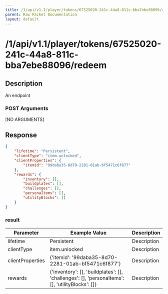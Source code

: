 ```yaml
---
title: /1/api/v1.1/player/tokens/67525020-241c-44a8-811c-bba7ebe88096/redeem
parent: Raw Packet Documentation
layout: default
---
```


# /1/api/v1.1/player/tokens/67525020-241c-44a8-811c-bba7ebe88096/redeem

## Description
An endpoint

### POST Arguments

[NO ARGUMENTS]


## Response
~~~json
{
    "lifetime": "Persistent",
    "clientType": "item.unlocked",
    "clientProperties": {
        "itemid": "99daba35-8d70-2281-01ab-bf5471c6f877"
    },
    "rewards": {
        "inventory": [],
        "buildplates": [],
        "challenges": [],
        "personaItems": [],
        "utilityBlocks": []
    }
}
~~~

### result

| Parameter        | Example Value                                                                                   | Description |
|------------------|-------------------------------------------------------------------------------------------------|-------------|
| lifetime         | Persistent                                                                                      | Description |
| clientType       | item.unlocked                                                                                   | Description |
| clientProperties | {'itemid': '99daba35-8d70-2281-01ab-bf5471c6f877'}                                              | Description |
| rewards          | {'inventory': [], 'buildplates': [], 'challenges': [], 'personaItems': [], 'utilityBlocks': []} | Description |
